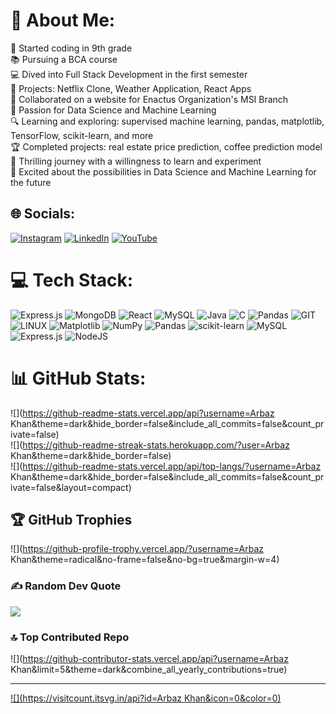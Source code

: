 # 💫 About Me:
👦 Started coding in 9th grade<br>📚 Pursuing a BCA course<br>💻 Dived into Full Stack Development in the first semester<br>🎯 Projects: Netflix Clone, Weather Application, React Apps<br>🤝 Collaborated on a website for Enactus Organization's MSI Branch<br>🧠 Passion for Data Science and Machine Learning<br>🔍 Learning and exploring: supervised machine learning, pandas, matplotlib, TensorFlow, scikit-learn, and more<br>🏆 Completed projects: real estate price prediction, coffee prediction model<br>🌟 Thrilling journey with a willingness to learn and experiment<br>🚀 Excited about the possibilities in Data Science and Machine Learning for the future


## 🌐 Socials:
[![Instagram](https://img.shields.io/badge/Instagram-%23E4405F.svg?logo=Instagram&logoColor=white)](https://instagram.com/https://www.instagram.com/khangamer_yt_ff/) [![LinkedIn](https://img.shields.io/badge/LinkedIn-%230077B5.svg?logo=linkedin&logoColor=white)](https://linkedin.com/in/https://www.linkedin.com/in/arbaz-khan-106343260/) [![YouTube](https://img.shields.io/badge/YouTube-%23FF0000.svg?logo=YouTube&logoColor=white)](https://youtube.com/@https://www.youtube.com/@InstantCoder-ev9pg/featured) 

# 💻 Tech Stack:
![Express.js](https://img.shields.io/badge/express.js-%23404d59.svg?style=for-the-badge&logo=express&logoColor=%2361DAFB) ![MongoDB](https://img.shields.io/badge/MongoDB-%234ea94b.svg?style=for-the-badge&logo=mongodb&logoColor=white) ![React](https://img.shields.io/badge/react-%2320232a.svg?style=for-the-badge&logo=react&logoColor=%2361DAFB) ![MySQL](https://img.shields.io/badge/mysql-%2300000f.svg?style=for-the-badge&logo=mysql&logoColor=white) ![Java](https://img.shields.io/badge/java-%23ED8B00.svg?style=for-the-badge&logo=openjdk&logoColor=white) ![C](https://img.shields.io/badge/c-%2300599C.svg?style=for-the-badge&logo=c&logoColor=white) ![Pandas](https://img.shields.io/badge/pandas-%23150458.svg?style=for-the-badge&logo=pandas&logoColor=white) ![GIT](https://img.shields.io/badge/Git-fc6d26?style=for-the-badge&logo=git&logoColor=white) ![LINUX](https://img.shields.io/badge/Linux-FCC624?style=for-the-badge&logo=linux&logoColor=black) ![Matplotlib](https://img.shields.io/badge/Matplotlib-%23ffffff.svg?style=for-the-badge&logo=Matplotlib&logoColor=black) ![NumPy](https://img.shields.io/badge/numpy-%23013243.svg?style=for-the-badge&logo=numpy&logoColor=white) ![Pandas](https://img.shields.io/badge/pandas-%23150458.svg?style=for-the-badge&logo=pandas&logoColor=white) ![scikit-learn](https://img.shields.io/badge/scikit--learn-%23F7931E.svg?style=for-the-badge&logo=scikit-learn&logoColor=white) ![MySQL](https://img.shields.io/badge/mysql-%2300000f.svg?style=for-the-badge&logo=mysql&logoColor=white) ![Express.js](https://img.shields.io/badge/express.js-%23404d59.svg?style=for-the-badge&logo=express&logoColor=%2361DAFB) ![NodeJS](https://img.shields.io/badge/node.js-6DA55F?style=for-the-badge&logo=node.js&logoColor=white)
# 📊 GitHub Stats:
![](https://github-readme-stats.vercel.app/api?username=Arbaz Khan&theme=dark&hide_border=false&include_all_commits=false&count_private=false)<br/>
![](https://github-readme-streak-stats.herokuapp.com/?user=Arbaz Khan&theme=dark&hide_border=false)<br/>
![](https://github-readme-stats.vercel.app/api/top-langs/?username=Arbaz Khan&theme=dark&hide_border=false&include_all_commits=false&count_private=false&layout=compact)

## 🏆 GitHub Trophies
![](https://github-profile-trophy.vercel.app/?username=Arbaz Khan&theme=radical&no-frame=false&no-bg=true&margin-w=4)

### ✍️ Random Dev Quote
![](https://quotes-github-readme.vercel.app/api?type=horizontal&theme=radical)

### 🔝 Top Contributed Repo
![](https://github-contributor-stats.vercel.app/api?username=Arbaz Khan&limit=5&theme=dark&combine_all_yearly_contributions=true)

---
[![](https://visitcount.itsvg.in/api?id=Arbaz Khan&icon=0&color=0)](https://visitcount.itsvg.in)

<!-- Proudly created with GPRM ( https://gprm.itsvg.in ) -->

